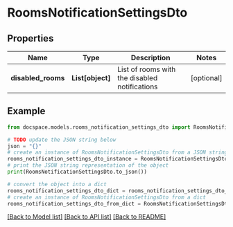 # RoomsNotificationSettingsDto


## Properties

Name | Type | Description | Notes
------------ | ------------- | ------------- | -------------
**disabled_rooms** | **List[object]** | List of rooms with the disabled notifications | [optional] 

## Example

```python
from docspace.models.rooms_notification_settings_dto import RoomsNotificationSettingsDto

# TODO update the JSON string below
json = "{}"
# create an instance of RoomsNotificationSettingsDto from a JSON string
rooms_notification_settings_dto_instance = RoomsNotificationSettingsDto.from_json(json)
# print the JSON string representation of the object
print(RoomsNotificationSettingsDto.to_json())

# convert the object into a dict
rooms_notification_settings_dto_dict = rooms_notification_settings_dto_instance.to_dict()
# create an instance of RoomsNotificationSettingsDto from a dict
rooms_notification_settings_dto_from_dict = RoomsNotificationSettingsDto.from_dict(rooms_notification_settings_dto_dict)
```
[[Back to Model list]](../README.md#documentation-for-models) [[Back to API list]](../README.md#documentation-for-api-endpoints) [[Back to README]](../README.md)


